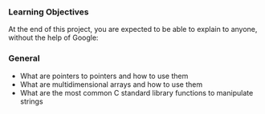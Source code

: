 ### Learning Objectives
At the end of this project, you are expected to be able to explain to anyone, without the help of Google:

### General
- What are pointers to pointers and how to use them
- What are multidimensional arrays and how to use them
- What are the most common C standard library functions to manipulate strings
